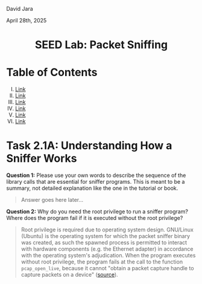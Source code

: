 <p>David Jara</p>
<p>April 28th, 2025</p>

<h1 style="text-align: center;">SEED Lab: Packet Sniffing</h1>

# Table of Contents

<ol type="I">
	<li><a href="#LINK">Link</a></li>
	<li><a href="#LINK">Link</a></li>
	<li><a href="#LINK">Link</a></li>
	<li><a href="#LINK">Link</a></li>
	<li><a href="#LINK">Link</a></li>
	<li><a href="#LINK">Link</a></li>
</ol>

# Task 2.1A: Understanding How a Sniffer Works

**Question 1:** Please use your own words to describe the sequence of the library calls that are essential for sniffer programs. This is meant to be a summary, not detailed explanation like the one in the tutorial or book.

> Answer goes here later...

**Question 2:** Why do you need the root privilege to run a sniffer program? Where does the program fail if it is executed without the root privilege?

> Root privilege is required due to operating system design. GNU/Linux (Ubuntu) is the operating system for which the packet sniffer binary was created, as such the spawned process is permitted to interact with hardware components (e.g. the Ethernet adapter) in accordance with the operating system's adjudication. When the program executes without root privilege, the program fails at the call to the function `pcap_open_live`, because it cannot "obtain a packet capture handle to capture packets on a device" ([source](https://www.tcpdump.org/manpages/pcap_open_live.3pcap.html)).
